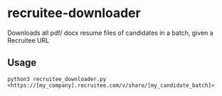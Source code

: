 # recruitee-downloader
Downloads all pdf/ docx resume files of candidates in a batch, given a Recruitee URL

## Usage
```
python3 recruitee_downloader.py <https://[my_company].recruitee.com/v/share/[my_candidate_batch]>
```
